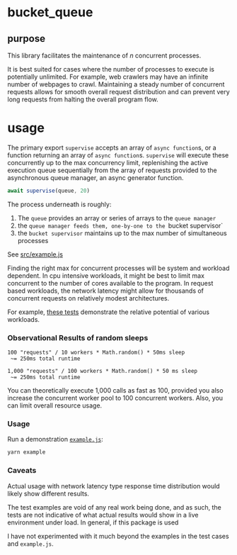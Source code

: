 # bucket_queue 

## purpose

This library facilitates the maintenance of _n_ concurrent processes.

It is best suited for cases where the number of processes to execute is potentially unlimited. For example, web crawlers may have an infinite number of webpages to crawl. Maintaining a steady number of concurrent requests allows for smooth overall request distribution and can prevent very long requests from halting the overall program flow. 

# usage

The primary export `supervise` accepts an array of `async function`s, or a function returning an array of `async function`s. `supervise` will execute these concurrently up to the max concurrency limit, replenishing the active execution queue sequentially from the array of requests provided to the asynchronous queue manager, an async generator function.

```javascript
await supervise(queue, 20)
```

The process underneath is roughly:

1) The `queue` provides an array or series of arrays to the `queue manager`
2) the `queue manager feeds them, one-by-one to the `bucket supervisor`
3) the `bucket supervisor` maintains up to the max number of simultaneous processes

See [src/example.js](src/example.js)

Finding the right max for concurrent processes will be system and workload dependent. In cpu intensive workloads, it might be best to limit max concurrent to the number of cores available to the program. In request based workloads, the network latency might allow for thousands of concurrent requests on relatively modest architectures.

For example, [these tests](test/supervise.spec.ts) demonstrate the relative potential of various workloads.

### Observational Results of random sleeps

```
100 "requests" / 10 workers * Math.random() * 50ms sleep
 ~= 250ms total runtime
```

```
1,000 "requests" / 100 workers * Math.random() * 50 ms sleep
 ~= 250ms total runtime
```

You can theoretically execute 1,000 calls as fast as 100, provided you also increase the concurrent worker pool to 100 concurrent workers. Also, you can limit overall resource usage.

### Usage

Run a demonstration [`example.js`](./example.js):

```bash
yarn example
```

### Caveats

Actual usage with network latency type response time distribution would likely show different results.

The test examples are void of any real work being done, and as such, the tests are not indicative of what actual results would show in a live environment under load. In general, if this package is used

I have not experimented with it much beyond the examples in the test cases and `example.js`.
